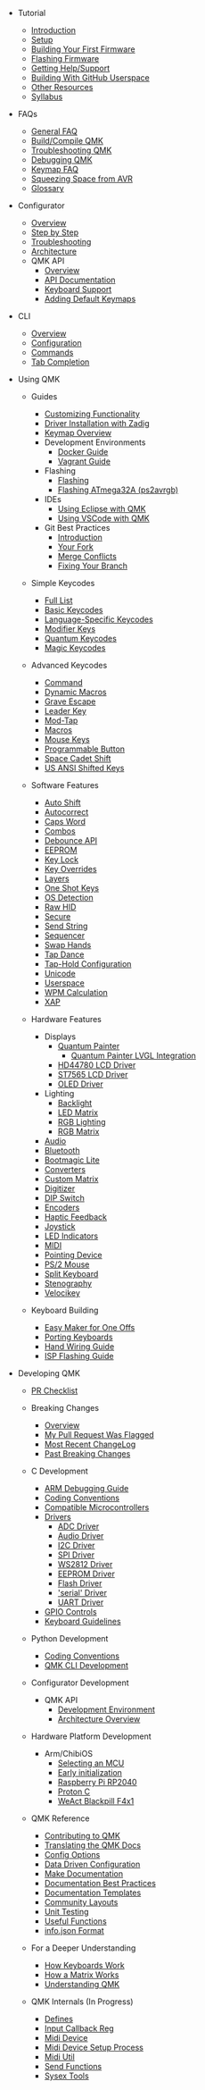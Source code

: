 * Tutorial
  * [Introduction](newbs.md)
  * [Setup](newbs_getting_started.md)
  * [Building Your First Firmware](newbs_building_firmware.md)
  * [Flashing Firmware](newbs_flashing.md)
  * [Getting Help/Support](support.md)
  * [Building With GitHub Userspace](newbs_building_firmware_workflow.md)
  * [Other Resources](newbs_learn_more_resources.md)
  * [Syllabus](syllabus.md)

* FAQs
  * [General FAQ](faq_general.md)
  * [Build/Compile QMK](faq_build.md)
  * [Troubleshooting QMK](faq_misc.md)
  * [Debugging QMK](faq_debug.md)
  * [Keymap FAQ](faq_keymap.md)
  * [Squeezing Space from AVR](squeezing_avr.md)
  * [Glossary](reference_glossary.md)

* Configurator
  * [Overview](newbs_building_firmware_configurator.md)
  * [Step by Step](configurator_step_by_step.md)
  * [Troubleshooting](configurator_troubleshooting.md)
  * [Architecture](configurator_architecture.md)
  * QMK API
    * [Overview](api_overview.md)
    * [API Documentation](api_docs.md)
    * [Keyboard Support](reference_configurator_support.md)
    * [Adding Default Keymaps](configurator_default_keymaps.md)

* CLI
    * [Overview](cli.md)
    * [Configuration](cli_configuration.md)
    * [Commands](cli_commands.md)
    * [Tab Completion](cli_tab_complete.md)

* Using QMK
  * Guides
    * [Customizing Functionality](custom_quantum_functions.md)
    * [Driver Installation with Zadig](driver_installation_zadig.md)
    * [Keymap Overview](keymap.md)
    * Development Environments
      * [Docker Guide](getting_started_docker.md)
      * [Vagrant Guide](getting_started_vagrant.md)
    * Flashing
      * [Flashing](flashing.md)
      * [Flashing ATmega32A (ps2avrgb)](flashing_bootloadhid.md)
    * IDEs
      * [Using Eclipse with QMK](other_eclipse.md)
      * [Using VSCode with QMK](other_vscode.md)
    * Git Best Practices
      * [Introduction](newbs_git_best_practices.md)
      * [Your Fork](newbs_git_using_your_master_branch.md)
      * [Merge Conflicts](newbs_git_resolving_merge_conflicts.md)
      * [Fixing Your Branch](newbs_git_resynchronize_a_branch.md)

  * Simple Keycodes
    * [Full List](keycodes.md)
    * [Basic Keycodes](keycodes_basic.md)
    * [Language-Specific Keycodes](reference_keymap_extras.md)
    * [Modifier Keys](feature_advanced_keycodes.md)
    * [Quantum Keycodes](quantum_keycodes.md)
    * [Magic Keycodes](keycodes_magic.md)

  * Advanced Keycodes
    * [Command](feature_command.md)
    * [Dynamic Macros](feature_dynamic_macros.md)
    * [Grave Escape](feature_grave_esc.md)
    * [Leader Key](feature_leader_key.md)
    * [Mod-Tap](mod_tap.md)
    * [Macros](feature_macros.md)
    * [Mouse Keys](feature_mouse_keys.md)
    * [Programmable Button](feature_programmable_button.md)
    * [Space Cadet Shift](feature_space_cadet.md)
    * [US ANSI Shifted Keys](keycodes_us_ansi_shifted.md)

  * Software Features
    * [Auto Shift](feature_auto_shift.md)
    * [Autocorrect](feature_autocorrect.md)
    * [Caps Word](feature_caps_word.md)
    * [Combos](feature_combo.md)
    * [Debounce API](feature_debounce_type.md)
    * [EEPROM](feature_eeprom.md)
    * [Key Lock](feature_key_lock.md)
    * [Key Overrides](feature_key_overrides.md)
    * [Layers](feature_layers.md)
    * [One Shot Keys](one_shot_keys.md)
    * [OS Detection](feature_os_detection.md)
    * [Raw HID](feature_rawhid.md)
    * [Secure](feature_secure.md)
    * [Send String](feature_send_string.md)
    * [Sequencer](feature_sequencer.md)
    * [Swap Hands](feature_swap_hands.md)
    * [Tap Dance](feature_tap_dance.md)
    * [Tap-Hold Configuration](tap_hold.md)
    * [Unicode](feature_unicode.md)
    * [Userspace](feature_userspace.md)
    * [WPM Calculation](feature_wpm.md)
    * [XAP](xap.md)

  * Hardware Features
    * Displays
      * [Quantum Painter](quantum_painter.md)
        * [Quantum Painter LVGL Integration](quantum_painter_lvgl.md)
      * [HD44780 LCD Driver](feature_hd44780.md)
      * [ST7565 LCD Driver](feature_st7565.md)
      * [OLED Driver](feature_oled_driver.md)
    * Lighting
      * [Backlight](feature_backlight.md)
      * [LED Matrix](feature_led_matrix.md)
      * [RGB Lighting](feature_rgblight.md)
      * [RGB Matrix](feature_rgb_matrix.md)
    * [Audio](feature_audio.md)
    * [Bluetooth](feature_bluetooth.md)
    * [Bootmagic Lite](feature_bootmagic.md)
    * [Converters](feature_converters.md)
    * [Custom Matrix](custom_matrix.md)
    * [Digitizer](feature_digitizer.md)
    * [DIP Switch](feature_dip_switch.md)
    * [Encoders](feature_encoders.md)
    * [Haptic Feedback](feature_haptic_feedback.md)
    * [Joystick](feature_joystick.md)
    * [LED Indicators](feature_led_indicators.md)
    * [MIDI](feature_midi.md)
    * [Pointing Device](feature_pointing_device.md)
    * [PS/2 Mouse](feature_ps2_mouse.md)
    * [Split Keyboard](feature_split_keyboard.md)
    * [Stenography](feature_stenography.md)
    * [Velocikey](feature_velocikey.md)

  * Keyboard Building
    * [Easy Maker for One Offs](easy_maker.md)
    * [Porting Keyboards](porting_your_keyboard_to_qmk.md)
    * [Hand Wiring Guide](hand_wire.md)
    * [ISP Flashing Guide](isp_flashing_guide.md)

* Developing QMK
  * [PR Checklist](pr_checklist.md)
  * Breaking Changes
    * [Overview](breaking_changes.md)
    * [My Pull Request Was Flagged](breaking_changes_instructions.md)
    * [Most Recent ChangeLog](ChangeLog/20221126.md "QMK v0.19.0 - 2022 Nov 26")
    * [Past Breaking Changes](breaking_changes_history.md)

  * C Development
    * [ARM Debugging Guide](arm_debugging.md)
    * [Coding Conventions](coding_conventions_c.md)
    * [Compatible Microcontrollers](compatible_microcontrollers.md)
    * [Drivers](hardware_drivers.md)
      * [ADC Driver](adc_driver.md)
      * [Audio Driver](audio_driver.md)
      * [I2C Driver](i2c_driver.md)
      * [SPI Driver](spi_driver.md)
      * [WS2812 Driver](ws2812_driver.md)
      * [EEPROM Driver](eeprom_driver.md)
      * [Flash Driver](flash_driver.md)
      * ['serial' Driver](serial_driver.md)
      * [UART Driver](uart_driver.md)
    * [GPIO Controls](gpio_control.md)
    * [Keyboard Guidelines](hardware_keyboard_guidelines.md)

  * Python Development
    * [Coding Conventions](coding_conventions_python.md)
    * [QMK CLI Development](cli_development.md)

  * Configurator Development
    * QMK API
      * [Development Environment](api_development_environment.md)
      * [Architecture Overview](api_development_overview.md)

  * Hardware Platform Development
    * Arm/ChibiOS
      * [Selecting an MCU](platformdev_selecting_arm_mcu.md)
      * [Early initialization](platformdev_chibios_earlyinit.md)
      * [Raspberry Pi RP2040](platformdev_rp2040.md)
      * [Proton C](platformdev_proton_c.md)
      * [WeAct Blackpill F4x1](platformdev_blackpill_f4x1.md)

  * QMK Reference
    * [Contributing to QMK](contributing.md)
    * [Translating the QMK Docs](translating.md)
    * [Config Options](config_options.md)
    * [Data Driven Configuration](data_driven_config.md)
    * [Make Documentation](getting_started_make_guide.md)
    * [Documentation Best Practices](documentation_best_practices.md)
    * [Documentation Templates](documentation_templates.md)
    * [Community Layouts](feature_layouts.md)
    * [Unit Testing](unit_testing.md)
    * [Useful Functions](ref_functions.md)
    * [info.json Format](reference_info_json.md)

  * For a Deeper Understanding
    * [How Keyboards Work](how_keyboards_work.md)
    * [How a Matrix Works](how_a_matrix_works.md)
    * [Understanding QMK](understanding_qmk.md)

  * QMK Internals (In Progress)
    * [Defines](internals/defines.md)
    * [Input Callback Reg](internals/input_callback_reg.md)
    * [Midi Device](internals/midi_device.md)
    * [Midi Device Setup Process](internals/midi_device_setup_process.md)
    * [Midi Util](internals/midi_util.md)
    * [Send Functions](internals/send_functions.md)
    * [Sysex Tools](internals/sysex_tools.md)
